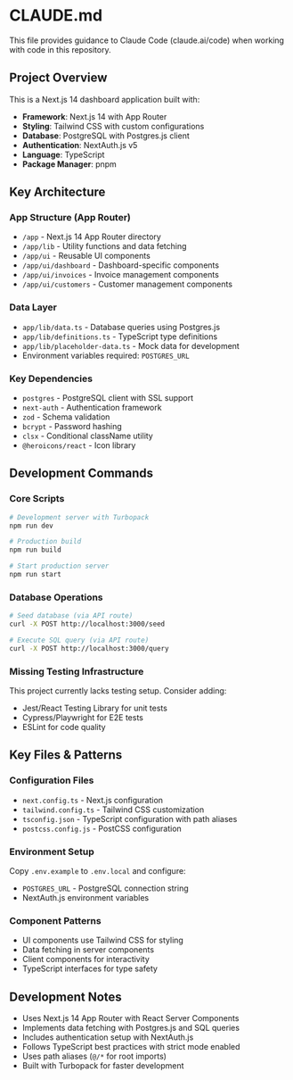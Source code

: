 # CLAUDE.md

This file provides guidance to Claude Code (claude.ai/code) when working with code in this repository.

## Project Overview

This is a Next.js 14 dashboard application built with:

- **Framework**: Next.js 14 with App Router
- **Styling**: Tailwind CSS with custom configurations
- **Database**: PostgreSQL with Postgres.js client
- **Authentication**: NextAuth.js v5
- **Language**: TypeScript
- **Package Manager**: pnpm

## Key Architecture

### App Structure (App Router)

- `/app` - Next.js 14 App Router directory
- `/app/lib` - Utility functions and data fetching
- `/app/ui` - Reusable UI components
- `/app/ui/dashboard` - Dashboard-specific components
- `/app/ui/invoices` - Invoice management components
- `/app/ui/customers` - Customer management components

### Data Layer

- `app/lib/data.ts` - Database queries using Postgres.js
- `app/lib/definitions.ts` - TypeScript type definitions
- `app/lib/placeholder-data.ts` - Mock data for development
- Environment variables required: `POSTGRES_URL`

### Key Dependencies

- `postgres` - PostgreSQL client with SSL support
- `next-auth` - Authentication framework
- `zod` - Schema validation
- `bcrypt` - Password hashing
- `clsx` - Conditional className utility
- `@heroicons/react` - Icon library

## Development Commands

### Core Scripts

```bash
# Development server with Turbopack
npm run dev

# Production build
npm run build

# Start production server
npm run start
```

### Database Operations

```bash
# Seed database (via API route)
curl -X POST http://localhost:3000/seed

# Execute SQL query (via API route)  
curl -X POST http://localhost:3000/query
```

### Missing Testing Infrastructure

This project currently lacks testing setup. Consider adding:

- Jest/React Testing Library for unit tests
- Cypress/Playwright for E2E tests
- ESLint for code quality

## Key Files & Patterns

### Configuration Files

- `next.config.ts` - Next.js configuration
- `tailwind.config.ts` - Tailwind CSS customization
- `tsconfig.json` - TypeScript configuration with path aliases
- `postcss.config.js` - PostCSS configuration

### Environment Setup

Copy `.env.example` to `.env.local` and configure:

- `POSTGRES_URL` - PostgreSQL connection string
- NextAuth.js environment variables

### Component Patterns

- UI components use Tailwind CSS for styling
- Data fetching in server components
- Client components for interactivity
- TypeScript interfaces for type safety

## Development Notes

- Uses Next.js 14 App Router with React Server Components
- Implements data fetching with Postgres.js and SQL queries
- Includes authentication setup with NextAuth.js
- Follows TypeScript best practices with strict mode enabled
- Uses path aliases (`@/*` for root imports)
- Built with Turbopack for faster development
